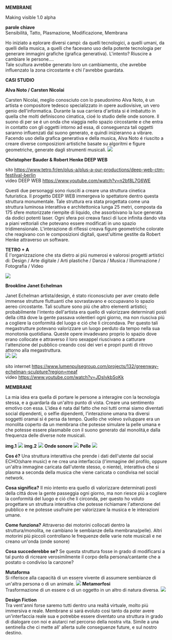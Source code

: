 **MEMBRANE**

Making visible 1.0 alpha

**parole chiave**</br>
Sensibilitá, Tatto, Plasmazione, Modificazione, Membrana

Ho iniziato a eplorare diversi campi: da quelli tecnologici, a quelli  umani, da quelli della musica, a quelli che facevano uso della potente tecnologia per generare immagini grafiche (grafica generativa). L'intento?
Riuscire a cambiare le persone....<br/>
Tale scultura avrebbe generato loro un cambiamento, che avrebbe influenzato la zona circostante e chi l'avrebbe guardata.

**CASI STUDIO**

**Alva Noto / Carsten Nicolai**

Carsten Nicolai, meglio conosciuto con lo pseudonimo Alva Noto, è un artista e compositore tedesco specializzato in opere audiovisive, un vero genio dell'informatica. Durante la sua carriera d'artista si é imbatutto in quella che molti definiscono cimatica, cioé lo studio delle onde sonore. Il suono di per se é un onda che viaggia nello spazio circostante e che entra in contatto con gli oggetti intorno ad essa, di conseguenza tali oggetti saranno influenzati dal suono generato, e quindi inizieranno a vibrare. Facendo uso della grafica generativa e della musica, Alva Noto é riuscito a creare diverse composizioni artistiche  basate su algoritmi e figure geometriche, generate dagli strumenti musicali.
<img src="membrana/mutek.jpg"/>

**Christopher Bauder & Robert Henke DEEP WEB**

sito
https://www.tetro.fr/en/plus-a/plus-a-our-productions/deep-web-ctm-festilval-berlin<br/>
video DEEP WEB
https://www.youtube.com/watch?v=n2bf8L7G6WE

Questi due personaggi sono riusciti a creare una struttura cinetica futuristica. Il progetto DEEP WEB immergeva lo spettatore dentro questa struttura monumentale. Tale struttura era stata progettata come una struttura luminosa interattiva e architettonica lunga 25 metri, composta da 175 sfere motorizzate riempite di liquido, che assorbivano la luce generata da dodici potenti laser. Ogni sfera poi creava fasci di luce infinita dando vita a piani vettoriali che potevano essere modificati in uno spazio tridimensionale. L'interazione di riflessi creava figure geometriche colorate che reagivano con le composizioni digitali, quest'ultime gestite da Robert Henke attraverso un software.

**TETRO + A**<br/>
É l'organizzazione che sta dietro ai piú numerosi e valorosi progetti artistici di:
Design / Arte digitale / Arti plastiche / Danza / Musica / Illuminazione / Fotografia / Video

<img src="membrana/img6.jpg"/>


**Brookline Janet Echelman**

Janet Echelman artista/design, é stato riconosciuto per aver creato delle immense strutture fluttuanti che sovrastavano e occupavano lo spazio aereo circostante. Tali sculture sono piú che altro elementi artistici; probabilmente l'intento dell'artista era quello di valorizzare determinati posti della cittá dove la gente passava volentieri ogni giorno, ma non riusciva piú a cogliere la conformitá del luogo e ció che li circondava. Per questo tali megastrutture potevano valorizzare un luogo perduto da tempo nella sua monotonia quotidiana. Queste opere invadevano proprio lo spazio dove erano collocate e attraverso il loro sexappel riuscivano a catturare l'attenzione del pubblico creando cosi dei veri e propri punti di ritrovo attorno alla megastruttura.<br/>
<img src="membrana/img4.jpg"/>
<img src="membrana/img5.png"/>


sito internet
https://www.lumenpulsegroup.com/projects/132/greenway-echelman-sculpture?region=meaf<br/>
video https://www.youtube.com/watch?v=JDsIvkbSoKk
<img src=""/>


**MEMBRANE**

La mia idea era quella di portare le persone a interagire con la tecnologia stessa, e a guardarla da un'altro punto di vista. Creare una sentimento emotivo con essa.
L'idea é nata dal fatto che noi tutti ormai siamo diventati social dipendenti, o selfie dipendenti, l'interazione umana tra diversi soggetti oramai si é persa da tempo. Quello che volevo sviluppare era un monolita coperto da un membrana che potesse simulare la pelle umana e che potesse essere plasmabile con il suono generato dal monolitá,e dalla frequenza delle diverse note musicali.<br/>

**img.1**
<img src="membrana/img.jpg"/>
**img.2**
<img src="membrana/img1.jpg"/>
**Onde sonore**
<img src="membrana/img3.jpg"/>
**Pelle**
<img src="membrana/img7.jpg"/>

**Cos é?**
Una struttura interattiva che prende i dati dell'utente dal social ECHO(share music) e ne crea una interfaccia (l'immagine del profilo, oppure un'altra immagine caricata dall'utente stesso, o niente), interattiva che si plasma a seconda della musica che viene caricata o condivisa nel social network.

**Cosa significa?**
Il mio intento era quello di valorizzare determinati posti della cittá dove la gente passeggia ogni giorno, ma non riesce piú a cogliere la conformitá del luogo e ció che li circonda, per questo ho voluto progettare un struttura interattiva che potesse richiamare l'attenzione del pubblico e ne potesse usufruire per valorizzare la musica e le interazioni umane.

**Come funziona?**
Attraverso dei motorini collocati dentro la struttura/monolita, ne cambiano le sembianze della membrana(pelle). Altri motorini piú piccoli controllano le frequenze delle varie note musicali e ne creano un'onda (onde sonore)

**Cosa succederebbe se?**
Se questa struttura fosse in grado di modificarsi a tal punto di ricreare verosimilmente il corpo della persona/cantante che a postato o condiviso la canzone?

**Mutaforma**<br/>
Si riferisce alla capacità di un essere vivente di assumere sembianze di un'altra persona o di un animale.
<img src="membrana/img8.jpg"/>
**Metamorfosi**<br/>
Trasformazione di un essere o di un oggetto in un altro di natura diversa.
<img src="membrana/img9.jpg"/>

**Design Fiction**<br/>
Tra vent'anni forse saremo tutti dentro una realtá virtuale, molto piú immersiva e reale. Membrane si sará evoluto cosi tanto da poter avere un'interfaccia reale sua e potrebbe essere diventato una struttura in grado di dialogare con noi e aiutarci nel percorso della nostra vita. Simile a una sentinella che ci mette all' allerta sulle conseguenze future, e sul nostro destino.
